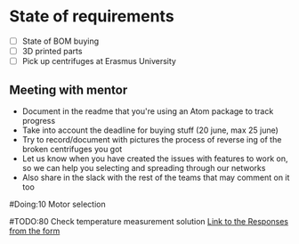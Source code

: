 # State of requirements
- [ ] State of BOM buying
- [ ] 3D printed parts
- [ ] Pick up centrifuges at Erasmus University

## Meeting with mentor

- Document in the readme that you're using an Atom package to track progress
- Take into account the deadline for buying stuff (20 june, max 25 june)
- Try to record/document with pictures the process of reverse ing of the broken centrifuges you got
- Let us know when you have created the issues with features to work on, so we can help you selecting and spreading through our networks
- Also share in the slack with the rest of the teams that may comment on it too


#Doing:10 Motor selection

#TODO:80 Check temperature measurement solution
[Link to the Responses from the form](https://docs.google.com/forms/d/1zq9jXL4ni4LQY3pLsI8-8exPlcGnMdUV0iULsLTLMks/edit#responses)
